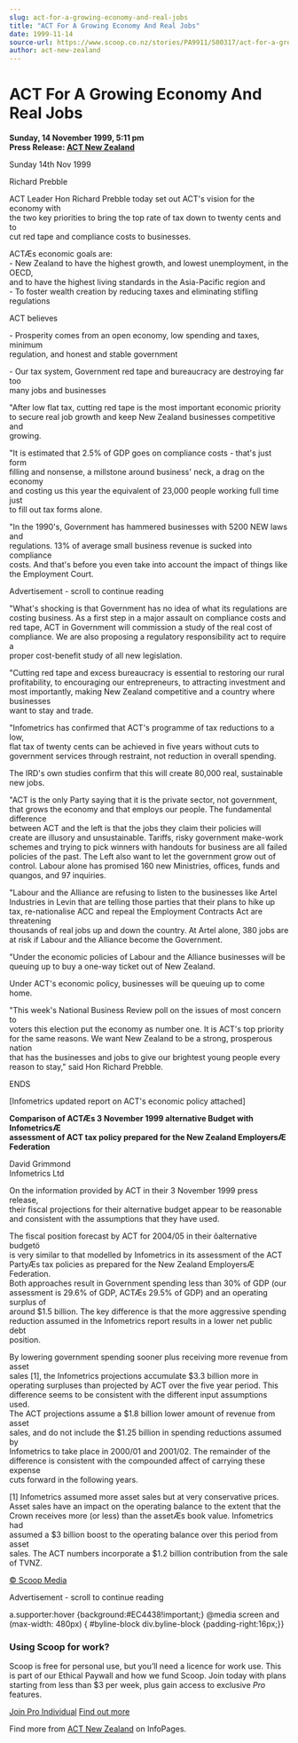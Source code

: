 ```yaml
---
slug: act-for-a-growing-economy-and-real-jobs
title: "ACT For A Growing Economy And Real Jobs"
date: 1999-11-14
source-url: https://www.scoop.co.nz/stories/PA9911/S00317/act-for-a-growing-economy-and-real-jobs.htm
author: act-new-zealand
---
```

ACT For A Growing Economy And Real Jobs
=======================================

**Sunday, 14 November 1999, 5:11 pm**  
**Press Release: [ACT New Zealand](https://info.scoop.co.nz/ACT_New_Zealand)**

  
Sunday 14th Nov 1999

Richard Prebble

ACT Leader Hon Richard Prebble today set out ACT's vision for the economy with  
the two key priorities to bring the top rate of tax down to twenty cents and to  
cut red tape and compliance costs to businesses.

ACTÆs economic goals are:  
\- New Zealand to have the highest growth, and lowest unemployment, in the OECD,  
and to have the highest living standards in the Asia-Pacific region and  
\- To foster wealth creation by reducing taxes and eliminating stifling  
regulations

ACT believes

\- Prosperity comes from an open economy, low spending and taxes, minimum  
regulation, and honest and stable government

\- Our tax system, Government red tape and bureaucracy are destroying far too  
many jobs and businesses

"After low flat tax, cutting red tape is the most important economic priority  
to secure real job growth and keep New Zealand businesses competitive and  
growing.

"It is estimated that 2.5% of GDP goes on compliance costs - that's just form  
filling and nonsense, a millstone around business' neck, a drag on the economy  
and costing us this year the equivalent of 23,000 people working full time just  
to fill out tax forms alone.

"In the 1990's, Government has hammered businesses with 5200 NEW laws and  
regulations. 13% of average small business revenue is sucked into compliance  
costs. And that's before you even take into account the impact of things like  
the Employment Court.

Advertisement - scroll to continue reading





"What's shocking is that Government has no idea of what its regulations are  
costing business. As a first step in a major assault on compliance costs and  
red tape, ACT in Government will commission a study of the real cost of  
compliance. We are also proposing a regulatory responsibility act to require a  
proper cost-benefit study of all new legislation.

"Cutting red tape and excess bureaucracy is essential to restoring our rural  
profitability, to encouraging our entrepreneurs, to attracting investment and  
most importantly, making New Zealand competitive and a country where businesses  
want to stay and trade.

"Infometrics has confirmed that ACT's programme of tax reductions to a low,  
flat tax of twenty cents can be achieved in five years without cuts to  
government services through restraint, not reduction in overall spending.

The IRD's own studies confirm that this will create 80,000 real, sustainable  
new jobs.

"ACT is the only Party saying that it is the private sector, not government,  
that grows the economy and that employs our people. The fundamental difference  
between ACT and the left is that the jobs they claim their policies will  
create are illusory and unsustainable. Tariffs, risky government make-work  
schemes and trying to pick winners with handouts for business are all failed  
policies of the past. The Left also want to let the government grow out of  
control. Labour alone has promised 160 new Ministries, offices, funds and  
quangos, and 97 inquiries.

"Labour and the Alliance are refusing to listen to the businesses like Artel  
Industries in Levin that are telling those parties that their plans to hike up  
tax, re-nationalise ACC and repeal the Employment Contracts Act are threatening  
thousands of real jobs up and down the country. At Artel alone, 380 jobs are  
at risk if Labour and the Alliance become the Government.

"Under the economic policies of Labour and the Alliance businesses will be  
queuing up to buy a one-way ticket out of New Zealand.

Under ACT's economic policy, businesses will be queuing up to come home.

"This week's National Business Review poll on the issues of most concern to  
voters this election put the economy as number one. It is ACT's top priority  
for the same reasons. We want New Zealand to be a strong, prosperous nation  
that has the businesses and jobs to give our brightest young people every  
reason to stay," said Hon Richard Prebble.

ENDS

\[Infometrics updated report on ACT's economic policy attached\]

**Comparison of ACTÆs 3 November 1999 alternative Budget with InfometricsÆ  
assessment of ACT tax policy prepared for the New Zealand EmployersÆ  
Federation**

David Grimmond  
Infometrics Ltd

On the information provided by ACT in their 3 November 1999 press release,  
their fiscal projections for their alternative budget appear to be reasonable  
and consistent with the assumptions that they have used.

The fiscal position forecast by ACT for 2004/05 in their ôalternative budgetö  
is very similar to that modelled by Infometrics in its assessment of the ACT  
PartyÆs tax policies as prepared for the New Zealand EmployersÆ Federation.  
Both approaches result in Government spending less than 30% of GDP (our  
assessment is 29.6% of GDP, ACTÆs 29.5% of GDP) and an operating surplus of  
around $1.5 billion. The key difference is that the more aggressive spending  
reduction assumed in the Infometrics report results in a lower net public debt  
position.

By lowering government spending sooner plus receiving more revenue from asset  
sales \[1\], the Infometrics projections accumulate $3.3 billion more in  
operating surpluses than projected by ACT over the five year period. This  
difference seems to be consistent with the different input assumptions used.  
The ACT projections assume a $1.8 billion lower amount of revenue from asset  
sales, and do not include the $1.25 billion in spending reductions assumed by  
Infometrics to take place in 2000/01 and 2001/02. The remainder of the  
difference is consistent with the compounded affect of carrying these expense  
cuts forward in the following years.

\[1\] Infometrics assumed more asset sales but at very conservative prices.  
Asset sales have an impact on the operating balance to the extent that the  
Crown receives more (or less) than the assetÆs book value. Infometrics had  
assumed a $3 billion boost to the operating balance over this period from asset  
sales. The ACT numbers incorporate a $1.2 billion contribution from the sale  
of TVNZ.  

[© Scoop Media](http://www.scoop.co.nz/about/terms.html)  

Advertisement - scroll to continue reading



a.supporter:hover {background:#EC4438!important;} @media screen and (max-width: 480px) { #byline-block div.byline-block {padding-right:16px;}}

### Using Scoop for work?

Scoop is free for personal use, but you’ll need a licence for work use. This is part of our Ethical Paywall and how we fund Scoop. Join today with plans starting from less than $3 per week, plus gain access to exclusive _Pro_ features.  
  
[Join Pro Individual](https://pro.scoop.co.nz/Individual/?from=ProIn24) [Find out more](https://pro.scoop.co.nz/using-scoop-for-work/?from=ProIn24)

Find more from [ACT New Zealand](https://info.scoop.co.nz/ACT_New_Zealand) on InfoPages.